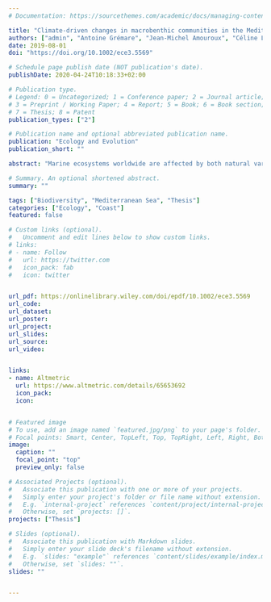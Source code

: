 ```yaml
---
# Documentation: https://sourcethemes.com/academic/docs/managing-content/

title: "Climate-driven changes in macrobenthic communities in the Mediterranean Sea: A 10-year study in the Bay of Banyuls-sur-Mer"
authors: ["admin", "Antoine Grémare", "Jean-Michel Amouroux", "Céline Labrune"]
date: 2019-08-01
doi: "https://doi.org/10.1002/ece3.5569"

# Schedule page publish date (NOT publication's date).
publishDate: 2020-04-24T10:18:33+02:00

# Publication type.
# Legend: 0 = Uncategorized; 1 = Conference paper; 2 = Journal article;
# 3 = Preprint / Working Paper; 4 = Report; 5 = Book; 6 = Book section;
# 7 = Thesis; 8 = Patent
publication_types: ["2"]

# Publication name and optional abbreviated publication name.
publication: "Ecology and Evolution"
publication_short: ""

abstract: "Marine ecosystems worldwide are affected by both natural variation and human activities; to disentangle and understand their individual role in influencing the macrobenthic community composition is challenging. The relationship between interannual variability in atmospheric circulation, dictated by the climatic oscillation indices, and the benthic macrofauna composition was assessed at four sampling sites located in the Bay of Banyuls‐sur‐Mer (NW Mediterranean Sea). Between 2004 and 2013, these sites were sampled annually during autumn/winter and analyzed for sediment grain‐size and benthic macrofauna composition (species richness, abundance, and biomass). Temporal changes in these descriptors were correlated with two climatic indices (NAO and WeMO indices) and a set of environmental parameters integrated over three different time periods (i.e., whole year, springtime, and wintertime). Our results confirm the occurrence of major temporal changes in the composition of macrobenthic communities within the Gulf of Lions. More specifically, the results indicate that (a) the WeMO appears to be more closely related to benthic macrofauna composition in the Bay of Banyuls‐sur‐Mer than the NAO, (b) winter is a better integration period than spring or the whole year as a proxy for community composition changes, and (c) Rhône River water flow is likely involved in the control of benthic macrofauna composition in the whole Gulf of Lions. The present study highlights the importance of WeMO as a regional proxy, which can be used to evaluate changes in benthic macrofauna linked to climatic variability."

# Summary. An optional shortened abstract.
summary: ""

tags: ["Biodiversity", "Mediterranean Sea", "Thesis"]
categories: ["Ecology", "Coast"]
featured: false

# Custom links (optional).
#   Uncomment and edit lines below to show custom links.
# links:
# - name: Follow
#   url: https://twitter.com
#   icon_pack: fab
#   icon: twitter


url_pdf: https://onlinelibrary.wiley.com/doi/epdf/10.1002/ece3.5569
url_code:
url_dataset: 
url_poster: 
url_project:
url_slides:
url_source:
url_video: 


links:
- name: Altmetric
  url: https://www.altmetric.com/details/65653692
  icon_pack: 
  icon: 


# Featured image
# To use, add an image named `featured.jpg/png` to your page's folder. 
# Focal points: Smart, Center, TopLeft, Top, TopRight, Left, Right, BottomLeft, Bottom, BottomRight.
image:
  caption: ""
  focal_point: "top"
  preview_only: false

# Associated Projects (optional).
#   Associate this publication with one or more of your projects.
#   Simply enter your project's folder or file name without extension.
#   E.g. `internal-project` references `content/project/internal-project/index.md`.
#   Otherwise, set `projects: []`.
projects: ["Thesis"]

# Slides (optional).
#   Associate this publication with Markdown slides.
#   Simply enter your slide deck's filename without extension.
#   E.g. `slides: "example"` references `content/slides/example/index.md`.
#   Otherwise, set `slides: ""`.
slides: ""


---
```

